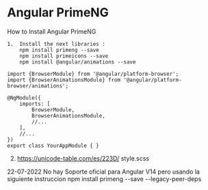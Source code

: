 #   Angular PrimeNG


How to Install Angular PrimeNG
```
1.  Install the next libraries :
    npm install primeng --save
    npm install primeicons --save
    npm install @angular/animations --save
```

```
import {BrowserModule} from '@angular/platform-browser';
import {BrowserAnimationsModule} from '@angular/platform-browser/animations';

@NgModule({
    imports: [
        BrowserModule,
        BrowserAnimationsModule,
        //...
    ],
    //...
})
export class YourAppModule { }
```
2. https://unicode-table.com/es/223D/ style.scss

22-07-2022 No hay Soporte oficial para Angular V14 pero usando la siguiente instruccion
npm install primeng --save --legacy-peer-deps


